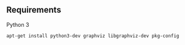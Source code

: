 
## Requirements

Python 3

```bash
apt-get install python3-dev graphviz libgraphviz-dev pkg-config
```